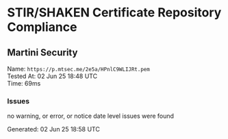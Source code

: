# STIR/SHAKEN Certificate Repository Compliance

## Martini Security

Name: `https://p.mtsec.me/2e5a/HPnlC9WLIJRt.pem`\
Tested At: 02 Jun 25 18:48 UTC\
Time: 69ms

### Issues

no warning, or error, or notice date level issues were found

Generated: 02 Jun 25 18:58 UTC